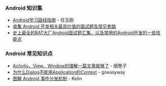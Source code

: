 ### Android 知识集
 - [Android学习路线指南](https://blog.csdn.net/singwhatiwanna/article/details/49560409) - 任玉刚
 - [收集 Android 开发相关最具价值的面试题及常见套路](https://github.com/android-exchange/Android-Interview)
 - [史上最全的BAT大厂Android面试题汇集，以及常用的Android开发的一些技能点](https://github.com/AweiLoveAndroid/CommonDevKnowledge)

### Android 常见知识点
 - [Activity、View、Window的理解一篇文章就够了](https://www.jianshu.com/p/5297e307a688) - 细卷子
 - [为什么Dialog不能用Application的Context](https://www.jianshu.com/p/628ac6b68c15) - goeasyway
 - [图解 Android 事件分发机制](https://www.jianshu.com/p/e99b5e8bd67b) - Kelin

